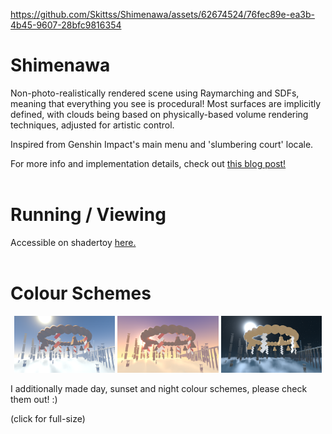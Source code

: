 https://github.com/Skittss/Shimenawa/assets/62674524/76fec89e-ea3b-4b45-9607-28bfc9816354

# Shimenawa
Non-photo-realistically rendered scene using Raymarching and SDFs, meaning that everything you see is procedural! Most surfaces are implicitly defined, with clouds being based on physically-based volume rendering techniques, adjusted for artistic control. 

Inspired from Genshin Impact's main menu and 'slumbering court' locale.

For more info and implementation details, check out [this blog post!]()
<br/><br/>

# Running / Viewing
Accessible on shadertoy [here.]()
<br/><br/>

# Colour Schemes
<p align="center", width="100%">
<img width="32%" src="renders/day_thumb.png">
<img width="32%" src="renders/sunset_thumb.png">
<img width="32%" src="renders/night_thumb.png">
</p>
I additionally made day, sunset and night colour schemes, please check them out! :)

(click for full-size)

